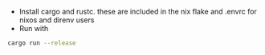 - Install cargo and rustc. these are included in the nix flake and .envrc for nixos and direnv users
- Run with 
```bash
cargo run --release
```
